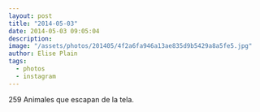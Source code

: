 ```yaml
---
layout: post
title: "2014-05-03"
date: 2014-05-03 09:05:04
description: 
image: "/assets/photos/201405/4f2a6fa946a13ae835d9b5429a8a5fe5.jpg"
author: Elise Plain
tags: 
  - photos
  - instagram
---
```


259 Animales que escapan de la tela.
<p></p>
